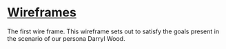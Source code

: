# [Wireframes](Wireframe.pdf)
The first wire frame. This wireframe sets out to satisfy the goals present in the scenario of our persona Darryl Wood. 
